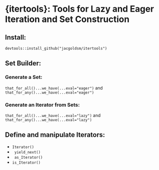 # {itertools}: Tools for Lazy and Eager Iteration and Set Construction
## Install: 
```devtools::install_github("jacgoldsm/itertools")```
## Set Builder:
### Generate a Set:
```that_for_all()...we_have(...eval="eager")``` and ```that_for_any()...we_have(...eval="eager")```
### Generate an Iterator from Sets:
```that_for_all()...we_have(...eval="lazy")``` and ```that_for_any()...we_have(...eval="lazy")```

## Define and manipulate Iterators:

<ul> 
  <li> <code>Iterator()</code> </li> 
  <li><code> yield_next()</code> </li> 
  <li><code> as_Iterator()</code> </li> 
  <li><code>is_Iterator()</code> </li>
</ul>

